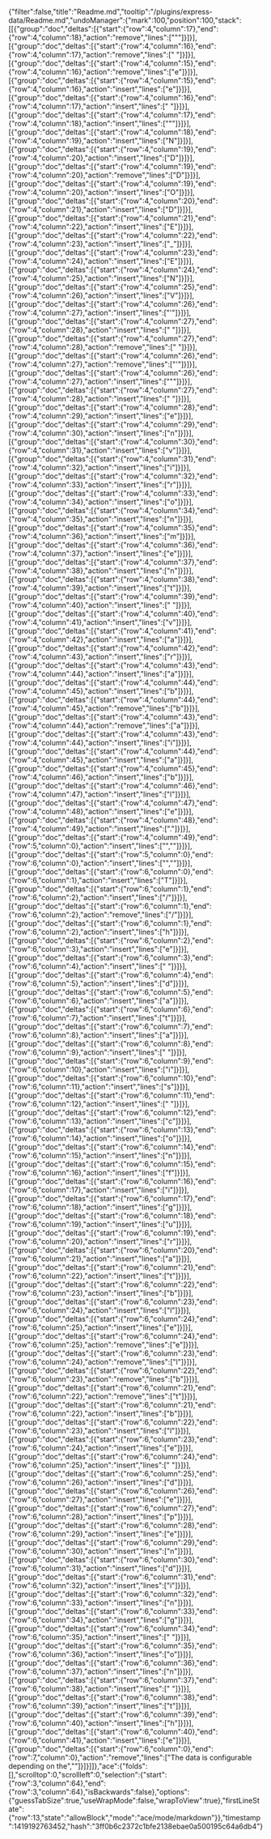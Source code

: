 {"filter":false,"title":"Readme.md","tooltip":"/plugins/express-data/Readme.md","undoManager":{"mark":100,"position":100,"stack":[[{"group":"doc","deltas":[{"start":{"row":4,"column":17},"end":{"row":4,"column":18},"action":"remove","lines":["\""]}]}],[{"group":"doc","deltas":[{"start":{"row":4,"column":16},"end":{"row":4,"column":17},"action":"remove","lines":[" "]}]}],[{"group":"doc","deltas":[{"start":{"row":4,"column":15},"end":{"row":4,"column":16},"action":"remove","lines":["e"]}]}],[{"group":"doc","deltas":[{"start":{"row":4,"column":15},"end":{"row":4,"column":16},"action":"insert","lines":["e"]}]}],[{"group":"doc","deltas":[{"start":{"row":4,"column":16},"end":{"row":4,"column":17},"action":"insert","lines":[" "]}]}],[{"group":"doc","deltas":[{"start":{"row":4,"column":17},"end":{"row":4,"column":18},"action":"insert","lines":["\""]}]}],[{"group":"doc","deltas":[{"start":{"row":4,"column":18},"end":{"row":4,"column":19},"action":"insert","lines":["N"]}]}],[{"group":"doc","deltas":[{"start":{"row":4,"column":19},"end":{"row":4,"column":20},"action":"insert","lines":["D"]}]}],[{"group":"doc","deltas":[{"start":{"row":4,"column":19},"end":{"row":4,"column":20},"action":"remove","lines":["D"]}]}],[{"group":"doc","deltas":[{"start":{"row":4,"column":19},"end":{"row":4,"column":20},"action":"insert","lines":["O"]}]}],[{"group":"doc","deltas":[{"start":{"row":4,"column":20},"end":{"row":4,"column":21},"action":"insert","lines":["D"]}]}],[{"group":"doc","deltas":[{"start":{"row":4,"column":21},"end":{"row":4,"column":22},"action":"insert","lines":["E"]}]}],[{"group":"doc","deltas":[{"start":{"row":4,"column":22},"end":{"row":4,"column":23},"action":"insert","lines":["_"]}]}],[{"group":"doc","deltas":[{"start":{"row":4,"column":23},"end":{"row":4,"column":24},"action":"insert","lines":["E"]}]}],[{"group":"doc","deltas":[{"start":{"row":4,"column":24},"end":{"row":4,"column":25},"action":"insert","lines":["N"]}]}],[{"group":"doc","deltas":[{"start":{"row":4,"column":25},"end":{"row":4,"column":26},"action":"insert","lines":["V"]}]}],[{"group":"doc","deltas":[{"start":{"row":4,"column":26},"end":{"row":4,"column":27},"action":"insert","lines":["'"]}]}],[{"group":"doc","deltas":[{"start":{"row":4,"column":27},"end":{"row":4,"column":28},"action":"insert","lines":[" "]}]}],[{"group":"doc","deltas":[{"start":{"row":4,"column":27},"end":{"row":4,"column":28},"action":"remove","lines":[" "]}]}],[{"group":"doc","deltas":[{"start":{"row":4,"column":26},"end":{"row":4,"column":27},"action":"remove","lines":["'"]}]}],[{"group":"doc","deltas":[{"start":{"row":4,"column":26},"end":{"row":4,"column":27},"action":"insert","lines":["\""]}]}],[{"group":"doc","deltas":[{"start":{"row":4,"column":27},"end":{"row":4,"column":28},"action":"insert","lines":[" "]}]}],[{"group":"doc","deltas":[{"start":{"row":4,"column":28},"end":{"row":4,"column":29},"action":"insert","lines":["e"]}]}],[{"group":"doc","deltas":[{"start":{"row":4,"column":29},"end":{"row":4,"column":30},"action":"insert","lines":["n"]}]}],[{"group":"doc","deltas":[{"start":{"row":4,"column":30},"end":{"row":4,"column":31},"action":"insert","lines":["v"]}]}],[{"group":"doc","deltas":[{"start":{"row":4,"column":31},"end":{"row":4,"column":32},"action":"insert","lines":["i"]}]}],[{"group":"doc","deltas":[{"start":{"row":4,"column":32},"end":{"row":4,"column":33},"action":"insert","lines":["r"]}]}],[{"group":"doc","deltas":[{"start":{"row":4,"column":33},"end":{"row":4,"column":34},"action":"insert","lines":["o"]}]}],[{"group":"doc","deltas":[{"start":{"row":4,"column":34},"end":{"row":4,"column":35},"action":"insert","lines":["n"]}]}],[{"group":"doc","deltas":[{"start":{"row":4,"column":35},"end":{"row":4,"column":36},"action":"insert","lines":["m"]}]}],[{"group":"doc","deltas":[{"start":{"row":4,"column":36},"end":{"row":4,"column":37},"action":"insert","lines":["e"]}]}],[{"group":"doc","deltas":[{"start":{"row":4,"column":37},"end":{"row":4,"column":38},"action":"insert","lines":["n"]}]}],[{"group":"doc","deltas":[{"start":{"row":4,"column":38},"end":{"row":4,"column":39},"action":"insert","lines":["t"]}]}],[{"group":"doc","deltas":[{"start":{"row":4,"column":39},"end":{"row":4,"column":40},"action":"insert","lines":[" "]}]}],[{"group":"doc","deltas":[{"start":{"row":4,"column":40},"end":{"row":4,"column":41},"action":"insert","lines":["v"]}]}],[{"group":"doc","deltas":[{"start":{"row":4,"column":41},"end":{"row":4,"column":42},"action":"insert","lines":["a"]}]}],[{"group":"doc","deltas":[{"start":{"row":4,"column":42},"end":{"row":4,"column":43},"action":"insert","lines":["r"]}]}],[{"group":"doc","deltas":[{"start":{"row":4,"column":43},"end":{"row":4,"column":44},"action":"insert","lines":["a"]}]}],[{"group":"doc","deltas":[{"start":{"row":4,"column":44},"end":{"row":4,"column":45},"action":"insert","lines":["b"]}]}],[{"group":"doc","deltas":[{"start":{"row":4,"column":44},"end":{"row":4,"column":45},"action":"remove","lines":["b"]}]}],[{"group":"doc","deltas":[{"start":{"row":4,"column":43},"end":{"row":4,"column":44},"action":"remove","lines":["a"]}]}],[{"group":"doc","deltas":[{"start":{"row":4,"column":43},"end":{"row":4,"column":44},"action":"insert","lines":["i"]}]}],[{"group":"doc","deltas":[{"start":{"row":4,"column":44},"end":{"row":4,"column":45},"action":"insert","lines":["a"]}]}],[{"group":"doc","deltas":[{"start":{"row":4,"column":45},"end":{"row":4,"column":46},"action":"insert","lines":["b"]}]}],[{"group":"doc","deltas":[{"start":{"row":4,"column":46},"end":{"row":4,"column":47},"action":"insert","lines":["l"]}]}],[{"group":"doc","deltas":[{"start":{"row":4,"column":47},"end":{"row":4,"column":48},"action":"insert","lines":["e"]}]}],[{"group":"doc","deltas":[{"start":{"row":4,"column":48},"end":{"row":4,"column":49},"action":"insert","lines":["."]}]}],[{"group":"doc","deltas":[{"start":{"row":4,"column":49},"end":{"row":5,"column":0},"action":"insert","lines":["",""]}]}],[{"group":"doc","deltas":[{"start":{"row":5,"column":0},"end":{"row":6,"column":0},"action":"insert","lines":["",""]}]}],[{"group":"doc","deltas":[{"start":{"row":6,"column":0},"end":{"row":6,"column":1},"action":"insert","lines":["T"]}]}],[{"group":"doc","deltas":[{"start":{"row":6,"column":1},"end":{"row":6,"column":2},"action":"insert","lines":["/"]}]}],[{"group":"doc","deltas":[{"start":{"row":6,"column":1},"end":{"row":6,"column":2},"action":"remove","lines":["/"]}]}],[{"group":"doc","deltas":[{"start":{"row":6,"column":1},"end":{"row":6,"column":2},"action":"insert","lines":["h"]}]}],[{"group":"doc","deltas":[{"start":{"row":6,"column":2},"end":{"row":6,"column":3},"action":"insert","lines":["e"]}]}],[{"group":"doc","deltas":[{"start":{"row":6,"column":3},"end":{"row":6,"column":4},"action":"insert","lines":[" "]}]}],[{"group":"doc","deltas":[{"start":{"row":6,"column":4},"end":{"row":6,"column":5},"action":"insert","lines":["d"]}]}],[{"group":"doc","deltas":[{"start":{"row":6,"column":5},"end":{"row":6,"column":6},"action":"insert","lines":["a"]}]}],[{"group":"doc","deltas":[{"start":{"row":6,"column":6},"end":{"row":6,"column":7},"action":"insert","lines":["t"]}]}],[{"group":"doc","deltas":[{"start":{"row":6,"column":7},"end":{"row":6,"column":8},"action":"insert","lines":["a"]}]}],[{"group":"doc","deltas":[{"start":{"row":6,"column":8},"end":{"row":6,"column":9},"action":"insert","lines":[" "]}]}],[{"group":"doc","deltas":[{"start":{"row":6,"column":9},"end":{"row":6,"column":10},"action":"insert","lines":["i"]}]}],[{"group":"doc","deltas":[{"start":{"row":6,"column":10},"end":{"row":6,"column":11},"action":"insert","lines":["s"]}]}],[{"group":"doc","deltas":[{"start":{"row":6,"column":11},"end":{"row":6,"column":12},"action":"insert","lines":[" "]}]}],[{"group":"doc","deltas":[{"start":{"row":6,"column":12},"end":{"row":6,"column":13},"action":"insert","lines":["c"]}]}],[{"group":"doc","deltas":[{"start":{"row":6,"column":13},"end":{"row":6,"column":14},"action":"insert","lines":["o"]}]}],[{"group":"doc","deltas":[{"start":{"row":6,"column":14},"end":{"row":6,"column":15},"action":"insert","lines":["n"]}]}],[{"group":"doc","deltas":[{"start":{"row":6,"column":15},"end":{"row":6,"column":16},"action":"insert","lines":["f"]}]}],[{"group":"doc","deltas":[{"start":{"row":6,"column":16},"end":{"row":6,"column":17},"action":"insert","lines":["i"]}]}],[{"group":"doc","deltas":[{"start":{"row":6,"column":17},"end":{"row":6,"column":18},"action":"insert","lines":["g"]}]}],[{"group":"doc","deltas":[{"start":{"row":6,"column":18},"end":{"row":6,"column":19},"action":"insert","lines":["u"]}]}],[{"group":"doc","deltas":[{"start":{"row":6,"column":19},"end":{"row":6,"column":20},"action":"insert","lines":["r"]}]}],[{"group":"doc","deltas":[{"start":{"row":6,"column":20},"end":{"row":6,"column":21},"action":"insert","lines":["a"]}]}],[{"group":"doc","deltas":[{"start":{"row":6,"column":21},"end":{"row":6,"column":22},"action":"insert","lines":["t"]}]}],[{"group":"doc","deltas":[{"start":{"row":6,"column":22},"end":{"row":6,"column":23},"action":"insert","lines":["b"]}]}],[{"group":"doc","deltas":[{"start":{"row":6,"column":23},"end":{"row":6,"column":24},"action":"insert","lines":["l"]}]}],[{"group":"doc","deltas":[{"start":{"row":6,"column":24},"end":{"row":6,"column":25},"action":"insert","lines":["e"]}]}],[{"group":"doc","deltas":[{"start":{"row":6,"column":24},"end":{"row":6,"column":25},"action":"remove","lines":["e"]}]}],[{"group":"doc","deltas":[{"start":{"row":6,"column":23},"end":{"row":6,"column":24},"action":"remove","lines":["l"]}]}],[{"group":"doc","deltas":[{"start":{"row":6,"column":22},"end":{"row":6,"column":23},"action":"remove","lines":["b"]}]}],[{"group":"doc","deltas":[{"start":{"row":6,"column":21},"end":{"row":6,"column":22},"action":"remove","lines":["t"]}]}],[{"group":"doc","deltas":[{"start":{"row":6,"column":21},"end":{"row":6,"column":22},"action":"insert","lines":["b"]}]}],[{"group":"doc","deltas":[{"start":{"row":6,"column":22},"end":{"row":6,"column":23},"action":"insert","lines":["l"]}]}],[{"group":"doc","deltas":[{"start":{"row":6,"column":23},"end":{"row":6,"column":24},"action":"insert","lines":["e"]}]}],[{"group":"doc","deltas":[{"start":{"row":6,"column":24},"end":{"row":6,"column":25},"action":"insert","lines":[" "]}]}],[{"group":"doc","deltas":[{"start":{"row":6,"column":25},"end":{"row":6,"column":26},"action":"insert","lines":["d"]}]}],[{"group":"doc","deltas":[{"start":{"row":6,"column":26},"end":{"row":6,"column":27},"action":"insert","lines":["e"]}]}],[{"group":"doc","deltas":[{"start":{"row":6,"column":27},"end":{"row":6,"column":28},"action":"insert","lines":["p"]}]}],[{"group":"doc","deltas":[{"start":{"row":6,"column":28},"end":{"row":6,"column":29},"action":"insert","lines":["e"]}]}],[{"group":"doc","deltas":[{"start":{"row":6,"column":29},"end":{"row":6,"column":30},"action":"insert","lines":["n"]}]}],[{"group":"doc","deltas":[{"start":{"row":6,"column":30},"end":{"row":6,"column":31},"action":"insert","lines":["d"]}]}],[{"group":"doc","deltas":[{"start":{"row":6,"column":31},"end":{"row":6,"column":32},"action":"insert","lines":["i"]}]}],[{"group":"doc","deltas":[{"start":{"row":6,"column":32},"end":{"row":6,"column":33},"action":"insert","lines":["n"]}]}],[{"group":"doc","deltas":[{"start":{"row":6,"column":33},"end":{"row":6,"column":34},"action":"insert","lines":["g"]}]}],[{"group":"doc","deltas":[{"start":{"row":6,"column":34},"end":{"row":6,"column":35},"action":"insert","lines":[" "]}]}],[{"group":"doc","deltas":[{"start":{"row":6,"column":35},"end":{"row":6,"column":36},"action":"insert","lines":["o"]}]}],[{"group":"doc","deltas":[{"start":{"row":6,"column":36},"end":{"row":6,"column":37},"action":"insert","lines":["n"]}]}],[{"group":"doc","deltas":[{"start":{"row":6,"column":37},"end":{"row":6,"column":38},"action":"insert","lines":[" "]}]}],[{"group":"doc","deltas":[{"start":{"row":6,"column":38},"end":{"row":6,"column":39},"action":"insert","lines":["t"]}]}],[{"group":"doc","deltas":[{"start":{"row":6,"column":39},"end":{"row":6,"column":40},"action":"insert","lines":["h"]}]}],[{"group":"doc","deltas":[{"start":{"row":6,"column":40},"end":{"row":6,"column":41},"action":"insert","lines":["e"]}]}],[{"group":"doc","deltas":[{"start":{"row":6,"column":0},"end":{"row":7,"column":0},"action":"remove","lines":["The data is configurable depending on the",""]}]}]]},"ace":{"folds":[],"scrolltop":0,"scrollleft":0,"selection":{"start":{"row":3,"column":64},"end":{"row":3,"column":64},"isBackwards":false},"options":{"guessTabSize":true,"useWrapMode":false,"wrapToView":true},"firstLineState":{"row":13,"state":"allowBlock","mode":"ace/mode/markdown"}},"timestamp":1419192763452,"hash":"3ff0b6c2372c1bfe2138ebae0a500195c64a6db4"}